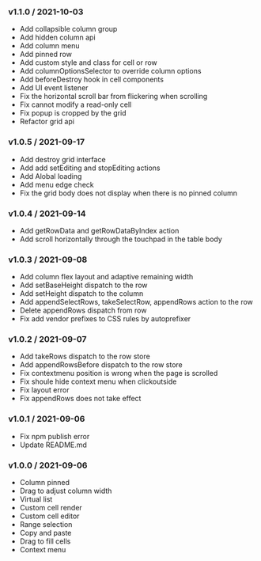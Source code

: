 ### v1.1.0 / 2021-10-03

- Add collapsible column group
- Add hidden column api
- Add column menu
- Add pinned row
- Add custom style and class for cell or row
- Add columnOptionsSelector to override column options
- Add beforeDestroy hook in cell components
- Add UI event listener
- Fix the horizontal scroll bar from flickering when scrolling
- Fix cannot modify a read-only cell
- Fix popup is cropped by the grid
- Refactor grid api

### v1.0.5 / 2021-09-17

- Add destroy grid interface
- Add add setEditing and stopEditing actions
- Add Alobal loading
- Add menu edge check
- Fix the grid body does not display when there is no pinned column

### v1.0.4 / 2021-09-14

- Add getRowData and getRowDataByIndex action
- Add scroll horizontally through the touchpad in the table body

### v1.0.3 / 2021-09-08

- Add column flex layout and adaptive remaining width
- Add setBaseHeight dispatch to the row
- Add setHeight dispatch to the column
- Add appendSelectRows, takeSelectRow, appendRows action to the row
- Delete appendRows dispatch from row
- Fix add vendor prefixes to CSS rules by autoprefixer

### v1.0.2 / 2021-09-07

- Add takeRows dispatch to the row store
- Add appendRowsBefore dispatch to the row store
- Fix contextmenu position is wrong when the page is scrolled
- Fix shoule hide context menu when clickoutside
- Fix layout error
- Fix appendRows does not take effect

### v1.0.1 / 2021-09-06

- Fix npm publish error
- Update README.md

### v1.0.0 / 2021-09-06

- Column pinned
- Drag to adjust column width
- Virtual list
- Custom cell render
- Custom cell editor
- Range selection
- Copy and paste
- Drag to fill cells
- Context menu
